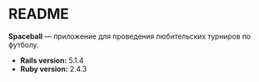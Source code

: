 # README

**Spaceball** — приложение для проведения любительских турниров по футболу.
* **Rails version:** 5.1.4
* **Ruby version:** 2.4.3
